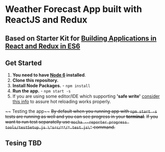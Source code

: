 # Weather Forecast App built with ReactJS and Redux

## Based on Starter Kit for [Building Applications in React and Redux in ES6](https://github.com/coryhouse/pluralsight-redux-starter/)

## Get Started
1. **You need to have [Node 6](https://nodejs.org) installed**.
2. **Clone this repository.**
3. **Install Node Packages.** - `npm install`
4. **Run the app.** - `npm start -s`
5. If you are using some editor/IDE which supporting **'safe write'** [consider this info](http://webpack.github.io/docs/webpack-dev-server.html#working-with-editors-ides-supporting-safe-write) to assure hot reloading works properly.

~~ Testing the app~~
~~By default when you running app with `npm start -s` tests are running as well and you can see progress in your **terminal**.~~
~~If you want to run test separatelly use `mocha --reporter progress tools/testSetup.js \"src/**/*.test.js\"` command.~~

## Tesing TBD
